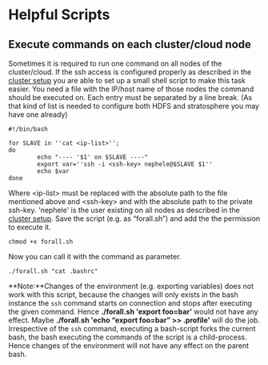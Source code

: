 Helpful Scripts
===============

Execute commands on each cluster/cloud node
-------------------------------------------

Sometimes it is required to run one command on all nodes of the
cluster/cloud. If the ssh access is configured properly as described in
the [cluster
setup](clustersetup#sshaccess "clustersetup")
you are able to set up a small shell script to make this task easier.
You need a file with the IP/host name of those nodes the command should
be executed on. Each entry must be separated by a line break. (As that
kind of list is needed to configure both HDFS and stratosphere you may
have one already)

    #!/bin/bash

    for SLAVE in ''cat <ip-list>''; 
    do
            echo "---- '$1' on $SLAVE ----"
            export var=''ssh -i <ssh-key> nephele@$SLAVE $1''
            echo $var
    done

Where \<ip-list\> must be replaced with the absolute path to the file
mentioned above and \<ssh-key\> and with the absolute path to the
private ssh-key. 'nephele' is the user existing on all nodes as
described in the [cluster
setup](clustersetup.html "clustersetup").
Save the script (e.g. as “forall.sh”) and add the the permission to
execute it.

    chmod +x forall.sh

Now you can call it with the command as parameter.

    ./forall.sh "cat .bashrc"

**Note:**Changes of the environment (e.g. exporting variables) does not
work with this script, because the changes will only exists in the bash
instance the `ssh` command starts on connection and stops after
executing the given command. Hence **./forall.sh 'export foo=bar'**
would not have any effect. Maybe **./forall.sh 'echo “export foo=bar”
\>\> .profile'** will do the job. Irrespective of the `ssh` command,
executing a bash-script forks the current bash, the bash executing the
commands of the script is a child-process. Hence changes of the
environment will not have any effect on the parent bash.
